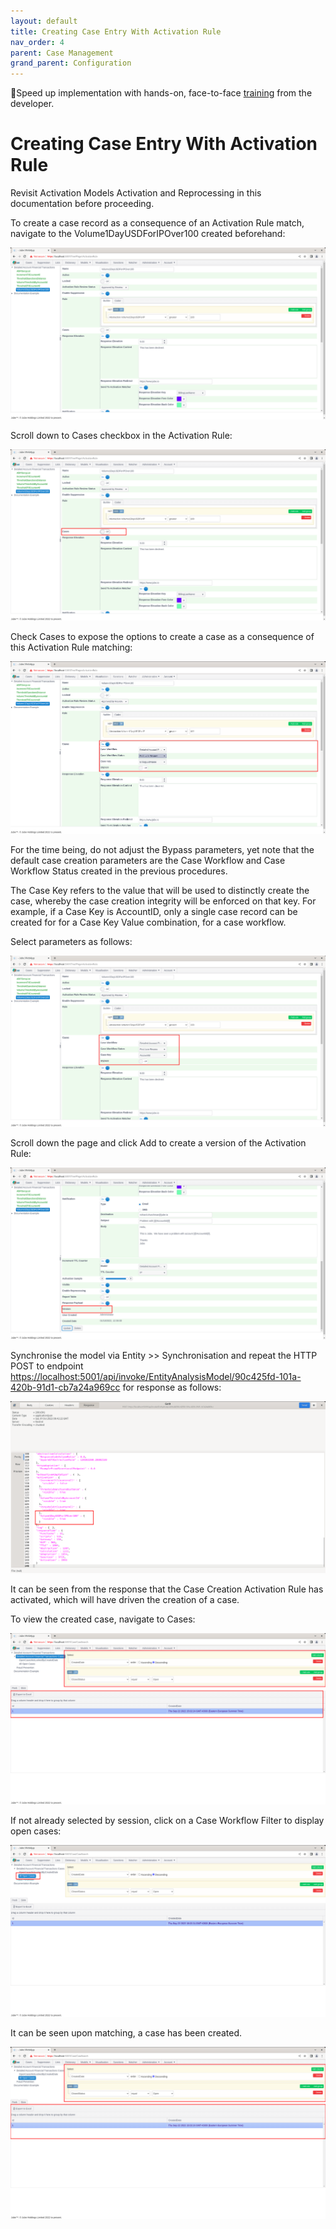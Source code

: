 ```yaml
---
layout: default
title: Creating Case Entry With Activation Rule
nav_order: 4
parent: Case Management
grand_parent: Configuration
---
```


🚀Speed up implementation with hands-on, face-to-face [training](https://www.jube.io/training) from the developer.

# Creating Case Entry With Activation Rule
Revisit Activation Models Activation and Reprocessing in this documentation before proceeding.

To create a case record as a consequence of an Activation Rule match, navigate to the Volume1DayUSDForIPOver100 created beforehand:

![Image](ExistingActivationRuleToCreateACase.png)

Scroll down to Cases checkbox in the Activation Rule:

![Image](LocationOfEnableCases.png)

Check Cases to expose the options to create a case as a consequence of this Activation Rule matching:

![Image](ExposedCreateCaseInActivationRule.png)

For the time being,  do not adjust the Bypass parameters,  yet note that the default case creation parameters are the Case Workflow and Case Workflow Status created in the previous procedures.

The Case Key refers to the value that will be used to distinctly create the case,  whereby the case creation integrity will be enforced on that key.  For example,  if a Case Key is AccountID,  only a single case record can be created for for a Case Key Value combination,  for a case workflow.

Select parameters as follows:

![Image](ValuesToCreateACaseByAccountId.png)

Scroll down the page and click Add to create a version of the Activation Rule:

![Image](VersionOfActivationRuleWithCaseCreation.png)

Synchronise the model via Entity >> Synchronisation and repeat the HTTP POST to endpoint [https://localhost:5001/api/invoke/EntityAnalysisModel/90c425fd-101a-420b-91d1-cb7a24a969cc](https://localhost:5001/api/invoke/EntityAnalysisModel/90c425fd-101a-420b-91d1-cb7a24a969cc) for response as follows:

![Image](ActivatedForCaseCreationInResponsePayload.png)

It can be seen from the response that the Case Creation Activation Rule has activated,  which will have driven the creation of a case.

To view the created case,  navigate to Cases:

![Image](CasesAvailable.png)

If not already selected by session,  click on a Case Workflow Filter to display open cases:

![Image](ClickingOnCasesWorkflowFilter.png)

It can be seen upon matching,  a case has been created.

![Image](CasesOnExplictFilterSelect.png)


